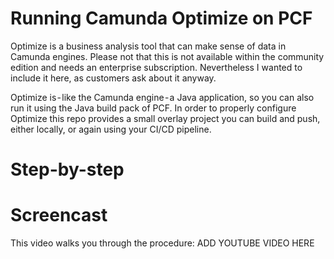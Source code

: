 # Running Camunda Optimize on PCF

Optimize is a business analysis tool that can make sense of data in Camunda engines. Please not that this is not available within the community edition and needs an enterprise subscription. Nevertheless I wanted to include it here, as customers ask about it anyway.

Optimize is - like the Camunda engine - a Java application, so you can also run it using the Java build pack of PCF. In order to properly configure Optimize this repo provides a small overlay project you can build and push, either locally, or again using your CI/CD pipeline.

# Step-by-step



# Screencast

This video walks you through the procedure:
ADD YOUTUBE VIDEO HERE